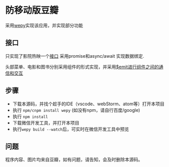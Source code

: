 # 防移动版豆瓣

采用[wepy](https://tencent.github.io/wepy/index.html)实现该应用，并实现部分功能

## 接口
只实现了影院热映一个[接口](http://douban.uieee.com/v2/movie/in_theaters)
采用promise和async/await 实现数据绑定.

头部菜单、电影和图书分别采用组件的形式实现，并采用[$emit进行组件之间的通信和交互](https://tencent.github.io/wepy/document.html#/?id=%E7%BB%84%E4%BB%B6%E9%80%9A%E4%BF%A1%E4%B8%8E%E4%BA%A4%E4%BA%92)

## 步骤

* 下载本源码，并找个趁手的IDE（vscode、webStorm、atom等）打开本项目
* 执行 `npm/cnpm install wepy` (如没有npm，请自行百度/google)
* 执行 `npm install`
* 下载微信开发工具，并打开本项目
* 执行`wepy build --watch`后，可实时在微信开发工具中预览

## 问题

程序内容、图片均来自豆瓣，如有问题，请告知，会及时删除本源码。

